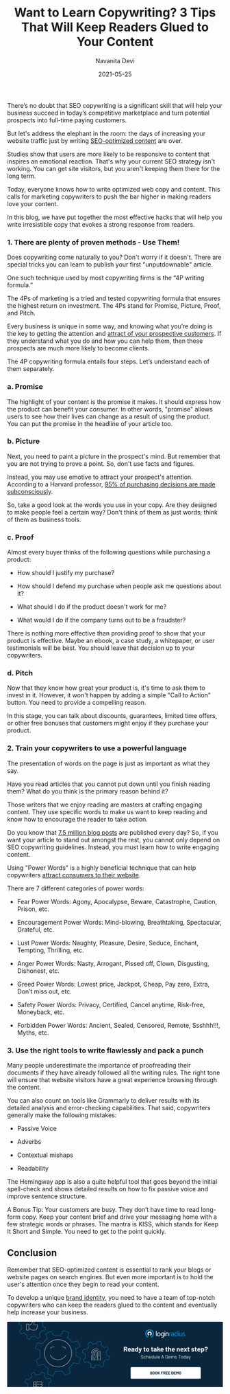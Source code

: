 ﻿---
title: "Want to Learn Copywriting? 3 Tips That Will Keep Readers Glued to Your Content"
date: "2021-05-25"
coverImage: "learn-copywriting.jpg"
category: ["loginradius"]
featured: false 
author: "Navanita Devi"
description: "Users are more likely to be receptive to content that inspires an emotional reaction. That’s why your current SEO strategy isn’t working. You can get site visitors, but you aren’t keeping them there for the long term. Check out our list of the most effective copywriting hacks that will help you increase your writing productivity and effectiveness."
metadescription: "If your copywriters are only great at SEO texts, it’s not enough. This article tells you how to write irresistible copy that evokes a strong response from readers."
metatitle: "Learn top 3 copywriting tips and tricks for impressive growth"
---
There’s no doubt that SEO copywriting is a significant skill that will help your business succeed in today’s competitive marketplace and turn potential prospects into full-time paying customers.

  

But let's address the elephant in the room: the days of increasing your website traffic just by writing [SEO-optimized content](https://www.loginradius.com/blog/fuel/2021/03/how-to-drive-in-the-highest-quality-leads-in-2021-with-content-and-seo/) are over.

  

Studies show that users are more likely to be responsive to content that inspires an emotional reaction. That's why your current SEO strategy isn't working. You can get site visitors, but you aren't keeping them there for the long term.

  

Today, everyone knows how to write optimized web copy and content. This calls for marketing copywriters to push the bar higher in making readers love your content.

  

In this blog, we have put together the most effective hacks that will help you write irresistible copy that evokes a strong response from readers.

### 1. There are plenty of proven methods - Use Them!

  

Does copywriting come naturally to you? Don't worry if it doesn't. There are special tricks you can learn to publish your first "unputdownable" article.

  

One such technique used by most copywriting firms is the “4P writing formula.”

  

The 4Ps of marketing is a tried and tested copywriting formula that ensures the highest return on investment. The 4Ps stand for Promise, Picture, Proof, and Pitch.

  

Every business is unique in some way, and knowing what you’re doing is the key to getting the attention and [attract of your prospective customers](https://www.loginradius.com/blog/fuel/2021/02/attract-consumers-to-your-website/). If they understand what you do and how you can help them, then these prospects are much more likely to become clients.

  

The 4P copywriting formula entails four steps. Let’s understand each of them separately.

  

### a. Promise

  

The highlight of your content is the promise it makes. It should express how the product can benefit your consumer. In other words, "promise" allows users to see how their lives can change as a result of using the product. You can put the promise in the headline of your article too.

  

### b. Picture

  

Next, you need to paint a picture in the prospect's mind. But remember that you are not trying to prove a point. So, don't use facts and figures.

  

Instead, you may use emotive to attract your prospect's attention. According to a Harvard professor, [95% of purchasing decisions are made subconsciously](https://www.inc.com/logan-chierotti/harvard-professor-says-95-of-purchasing-decisions-are-subconscious.html).

  

So, take a good look at the words you use in your copy. Are they designed to make people feel a certain way? Don't think of them as just words; think of them as business tools.

  

### c. Proof

  

Almost every buyer thinks of the following questions while purchasing a product:

  

-   How should I justify my purchase?
    
-   How should I defend my purchase when people ask me questions about it?
    
-   What should I do if the product doesn't work for me?
    
-   What would I do if the company turns out to be a fraudster?
    

  

There is nothing more effective than providing proof to show that your product is effective. Maybe an ebook, a case study, a whitepaper, or user testimonials will be best. You should leave that decision up to your copywriters.

  

### d. Pitch

  

Now that they know how great your product is, it's time to ask them to invest in it. However, it won't happen by adding a simple "Call to Action" button. You need to provide a compelling reason.

  

In this stage, you can talk about discounts, guarantees, limited time offers, or other free bonuses that customers might enjoy if they purchase your product.

### 2. Train your copywriters to use a powerful language

  

The presentation of words on the page is just as important as what they say.

  

Have you read articles that you cannot put down until you finish reading them? What do you think is the primary reason behind it?

  

Those writers that we enjoy reading are masters at crafting engaging content. They use specific words to make us want to keep reading and know how to encourage the reader to take action.

  

Do you know that [7.5 million blog posts](https://letter.ly/how-many-blog-posts-are-published-per-day/#:~:text=7.5%20million%20blog%20posts%20are%20published%20every%20day.&text=You%20see%2C%20the%20vast%20majority,blogging%20habits%20of%20individual%20bloggers.) are published every day? So, if you want your article to stand out amongst the rest, you cannot only depend on SEO copywriting guidelines. Instead, you must learn how to write engaging content.

  

Using "Power Words" is a highly beneficial technique that can help copywriters [attract consumers to their website](https://www.loginradius.com/blog/fuel/2021/02/attract-consumers-to-your-website/).

  

There are 7 different categories of power words:

  

-   Fear Power Words: Agony, Apocalypse, Beware, Catastrophe, Caution, Prison, etc.
    
-   Encouragement Power Words: Mind-blowing, Breathtaking, Spectacular, Grateful, etc.
    
-   Lust Power Words: Naughty, Pleasure, Desire, Seduce, Enchant, Tempting, Thrilling, etc.
    
-   Anger Power Words: Nasty, Arrogant, Pissed off, Clown, Disgusting, Dishonest, etc.
    
-   Greed Power Words: Lowest price, Jackpot, Cheap, Pay zero, Extra, Don’t miss out, etc.
    
-   Safety Power Words: Privacy, Certified, Cancel anytime, Risk-free, Moneyback, etc.
    
-   Forbidden Power Words: Ancient, Sealed, Censored, Remote, Ssshhh!!!, Myths, etc.
    

### 3. Use the right tools to write flawlessly and pack a punch

  

Many people underestimate the importance of proofreading their documents if they have already followed all the writing rules. The right tone will ensure that website visitors have a great experience browsing through the content.

  

You can also count on tools like Grammarly to deliver results with its detailed analysis and error-checking capabilities. That said, copywriters generally make the following mistakes:

  

-   Passive Voice
    
-   Adverbs
    
-   Contextual mishaps
    
-   Readability
    

  

The Hemingway app is also a quite helpful tool that goes beyond the initial spell-check and shows detailed results on how to fix passive voice and improve sentence structure.

  

A Bonus Tip: Your customers are busy. They don’t have time to read long-form copy. Keep your content brief and drive your messaging home with a few strategic words or phrases. The mantra is KISS, which stands for Keep It Short and Simple. You need to get to the point quickly.

## Conclusion

Remember that SEO-optimized content is essential to rank your blogs or website pages on search engines. But even more important is to hold the user's attention once they begin to read your content.

  

To develop a unique [brand identity](https://www.loginradius.com/blog/fuel/2021/04/does-your-website-imagery-reflect-your-brand-identity/), you need to have a team of top-notch copywriters who can keep the readers glued to the content and eventually help increase your business.

[![book-a-demo-Consultation](../../assets/book-a-demo-loginradius.png)](https://www.loginradius.com/contact-us?utm_source=blog&utm_medium=web&utm_campaign=how-to-learn-copywriting)

